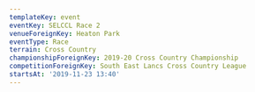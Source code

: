 ```yaml
---
templateKey: event
eventKey: SELCCL Race 2
venueForeignKey: Heaton Park
eventType: Race
terrain: Cross Country
championshipForeignKey: 2019-20 Cross Country Championship
competitionForeignKey: South East Lancs Cross Country League
startsAt: '2019-11-23 13:40'
---
```

